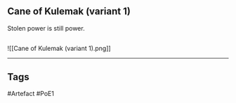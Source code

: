 ## Cane of Kulemak (variant 1)
Stolen power is still power.
##
![[Cane of Kulemak (variant 1).png]]

---
## Tags
#Artefact
#PoE1